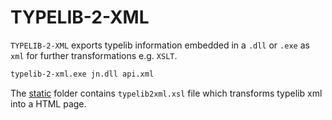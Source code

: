 # TYPELIB-2-XML

`TYPELIB-2-XML` exports typelib information embedded in a `.dll` or `.exe` as `xml` for further transformations e.g. `XSLT`.

```sh
typelib-2-xml.exe jn.dll api.xml
```

The [static](static) folder contains `typelib2xml.xsl` file which transforms typelib xml into a HTML page.